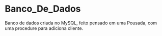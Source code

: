 # Banco_De_Dados
Banco de dados criada no MySQL, feito pensado em uma Pousada, com uma procedure para adiciona cliente.
